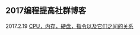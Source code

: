 ## 2017编程提高社群博客

2017.2.19 [CPU，内存，硬盘，指令以及它们之间的关系](https://github.com/china-kook/coding2017/blob/master/group18/935542673/Blog/2017%E7%BC%96%E7%A8%8B%E6%8F%90%E9%AB%98%EF%BC%9ACPU%EF%BC%8C%E5%86%85%E5%AD%98%EF%BC%8C%E7%A1%AC%E7%9B%98%EF%BC%8C%E6%8C%87%E4%BB%A4%E4%BB%A5%E5%8F%8A%E5%AE%83%E4%BB%AC%E4%B9%8B%E9%97%B4%E7%9A%84%E5%85%B3%E7%B3%BB(2017.2.19).md)
